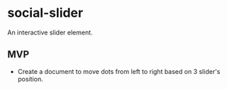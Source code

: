 # social-slider
An interactive slider element.

## MVP
* Create a document to move dots from left to right based on 3 slider's position.
